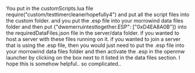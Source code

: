 You put in the customScripts.lua file require("custom/testtimercleanerhopefully4") and put all the script files into the custom folder. and you put the .esp file into your morrowind data files folder and then put {"dwemerruintesttogether.ESP": ["0xD4EA8A0B"]} into the requiredDataFiles.json file in the server/data folder. if you wanted to host a server with these files running on it. if you wanted to join a server that is using the .esp file, then you would just need to put the .esp file into your morrowind data files folder and then activate the .esp in the openmw launcher by clicking on the box next to it listed in the data files section. I hope this is somehow helpful.. so complicated..
